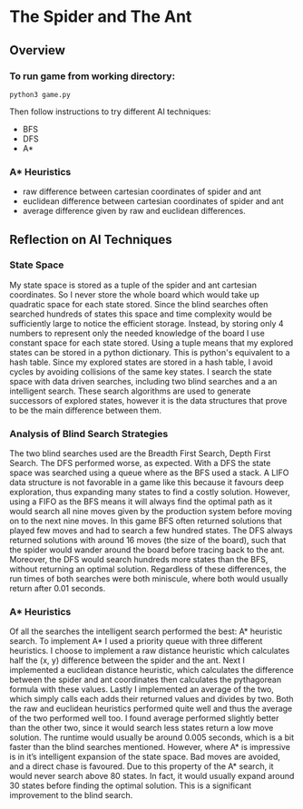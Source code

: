 # The Spider and The Ant

## Overview

### To run game from working directory:

`python3 game.py`

Then follow instructions to try different AI techniques:

- BFS
- DFS
- A*

### A* Heuristics

- raw difference between cartesian coordinates of spider and ant
- euclidean difference between cartesian coordinates of spider and ant
- average difference given by raw and euclidean differences.

## Reflection on AI Techniques

### State Space

My state space is stored as a tuple of the spider and ant cartesian coordinates. So I never store the whole board which would take up quadratic space for each state stored. Since the blind searches often searched hundreds of states this space and time complexity would be sufficiently large to notice the efficient storage. Instead, by storing only 4 numbers to represent only the needed knowledge of the board I use constant space for each state stored. Using a tuple means that my explored states can be stored in a python dictionary. This is python's equivalent to a hash table. Since my explored states are stored in a hash
table, I avoid cycles by avoiding collisions of the same key states. I search the state space with data driven searches, including two blind searches and a an intelligent search. These search algorithms are used to generate successors of explored states, however it is the data structures that prove to be the main difference between them.

### Analysis of Blind Search Strategies

The two blind searches used are the Breadth First Search, Depth First Search. The DFS performed worse, as expected. With a DFS the state space was searched using a queue where as the BFS used a stack. A LIFO data structure is not favorable in a game like this because it favours deep exploration, thus expanding many states to find a costly solution. However, using a FIFO as the BFS means it will always find the optimal path as it would search all nine moves given by the production system before moving on to the next nine moves. In this game BFS often returned solutions that played few moves and had to search a few hundred states. The DFS always returned solutions with around 16 moves (the size of the board), such that the spider would wander around the board before tracing back to the ant. Moreover, the DFS would search hundreds more states than the BFS, without returning an optimal solution. Regardless of these differences, the run times of both searches were both miniscule, where both would usually return after 0.01 seconds.

### A* Heuristics 

Of all the searches the intelligent search performed the best: A* heuristic search. To implement A* I used a priority queue with three different heuristics. I choose to implement a raw distance heuristic which calculates half the (x, y) difference between the spider and the ant. Next I implemented a euclidean distance heuristic, which calculates the difference between the spider and ant coordinates then calculates the pythagorean formula with these values. Lastly I implemented an average of the two, which simply calls each adds their returned values and divides by two. Both the raw and euclidean heuristics performed quite
well and thus the average of the two performed well too. I found average performed slightly better than the other two, since it would search less states return a low move solution. The runtime would usually be around 0.005 seconds, which is a bit faster than the blind searches mentioned. However, where A* is impressive is in it’s intelligent expansion of the state space. Bad moves are avoided, and a direct chase is favoured. Due to this property of the A* search, it would never search above 80 states. In fact, it would usually expand around 30
states before finding the optimal solution. This is a significant improvement to the blind search.